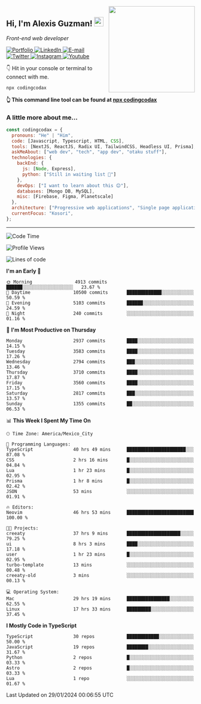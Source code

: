 <img align='right' src="https://media.giphy.com/media/M9gbBd9nbDrOTu1Mqx/giphy.gif" width="230">
<h2>Hi, I'm Alexis Guzman! <img src="https://media.giphy.com/media/hvRJCLFzcasrR4ia7z/giphy.gif" width="25px"></h2>
<p><em>Front-end web developer</em></p>

<p>
  <a href='https://www.codingcodax.dev' target='_blank'>
    <img alt='Portfolio' src='https://img.shields.io/badge/Portfolio-black?logo=vercel&style=flat-square'>
  </a>
  <a href='https://linkedin.com/in/codingcodax' target='_blank'>
    <img alt='LinkedIn' src='https://img.shields.io/badge/LinkedIn-black?logo=LinkedIn&style=flat-square'>
  </a>
  <a href='mailto:codingcodax@gmail.com' target='_blank'>
    <img alt='E-mail' src='https://img.shields.io/badge/Email-black?logo=Gmail&style=flat-square'>
  </a>
  <a href='https://twitter.com/codingcodax' target='_blank'>
    <img alt='Twitter' src='https://img.shields.io/badge/Twitter-black?logo=Twitter&style=flat-square'>
  </a>
  <a href='https://www.instagram.com/codingcodax' target='_blank'>
    <img alt='Instagram' src='https://img.shields.io/badge/Instagram-black?logo=Instagram&style=flat-square'>
  </a>
  <a href='https://www.youtube.com/@codingcodax' target='_blank'>
    <img alt='Youtube' src='https://img.shields.io/badge/YouTube-black?logo=Youtube&style=flat-square'>
  </a>
</p>

👇 Hit in your console or terminal to connect with me.

```bash
npx codingcodax
```
**👆 This command line tool can be found at [npx codingcodax](https://github.com/codingcodax/npx-codingcodax)**

<h3>A little more about me...</h3>

```javascript
const codingcodax = {
  pronouns: "He" | "Him",
  code: [Javascript, Typescript, HTML, CSS],
  tools: [NextJS, ReactJS, Radix UI, TailwindCSS, Headless UI, Prisma],
  askMeAbout: ["web dev", "tech", "app dev", "otaku stuff"],
  technologies: {
    backEnd: {
      js: [Node, Express],
      python: ["Still in waiting list 🥲"]
    },
    devOps: ["I want to learn about this 😊"],
    databases: [Mongo DB, MySQL],
    misc: [Firebase, Figma, Planetscale]
  },
  architecture: ["Progressive web applications", "Single page applications"],
  currentFocus: "Kosori",
};
```

---

<!--START_SECTION:waka-->
![Code Time](http://img.shields.io/badge/Code%20Time-2%2C233%20hrs%2051%20mins-blue)

![Profile Views](http://img.shields.io/badge/Profile%20Views-0-blue)

![Lines of code](https://img.shields.io/badge/From%20Hello%20World%20I%27ve%20Written-9.3%20million%20lines%20of%20code-blue)

**I'm an Early 🐤** 

```text
🌞 Morning                4913 commits        ██████░░░░░░░░░░░░░░░░░░░   23.67 % 
🌆 Daytime                10500 commits       █████████████░░░░░░░░░░░░   50.59 % 
🌃 Evening                5103 commits        ██████░░░░░░░░░░░░░░░░░░░   24.59 % 
🌙 Night                  240 commits         ░░░░░░░░░░░░░░░░░░░░░░░░░   01.16 % 
```
📅 **I'm Most Productive on Thursday** 

```text
Monday                   2937 commits        ████░░░░░░░░░░░░░░░░░░░░░   14.15 % 
Tuesday                  3583 commits        ████░░░░░░░░░░░░░░░░░░░░░   17.26 % 
Wednesday                2794 commits        ███░░░░░░░░░░░░░░░░░░░░░░   13.46 % 
Thursday                 3710 commits        ████░░░░░░░░░░░░░░░░░░░░░   17.87 % 
Friday                   3560 commits        ████░░░░░░░░░░░░░░░░░░░░░   17.15 % 
Saturday                 2817 commits        ███░░░░░░░░░░░░░░░░░░░░░░   13.57 % 
Sunday                   1355 commits        ██░░░░░░░░░░░░░░░░░░░░░░░   06.53 % 
```


📊 **This Week I Spent My Time On** 

```text
🕑︎ Time Zone: America/Mexico_City

💬 Programming Languages: 
TypeScript               40 hrs 49 mins      ██████████████████████░░░   87.08 % 
CSS                      2 hrs 16 mins       █░░░░░░░░░░░░░░░░░░░░░░░░   04.84 % 
Lua                      1 hr 23 mins        █░░░░░░░░░░░░░░░░░░░░░░░░   02.95 % 
Prisma                   1 hr 8 mins         █░░░░░░░░░░░░░░░░░░░░░░░░   02.42 % 
JSON                     53 mins             ░░░░░░░░░░░░░░░░░░░░░░░░░   01.91 % 

🔥 Editors: 
Neovim                   46 hrs 53 mins      █████████████████████████   100.00 % 

🐱‍💻 Projects: 
creeaty                  37 hrs 9 mins       ████████████████████░░░░░   79.25 % 
ui                       8 hrs 3 mins        ████░░░░░░░░░░░░░░░░░░░░░   17.18 % 
user                     1 hr 23 mins        █░░░░░░░░░░░░░░░░░░░░░░░░   02.95 % 
turbo-template           13 mins             ░░░░░░░░░░░░░░░░░░░░░░░░░   00.48 % 
creeaty-old              3 mins              ░░░░░░░░░░░░░░░░░░░░░░░░░   00.13 % 

💻 Operating System: 
Mac                      29 hrs 19 mins      ████████████████░░░░░░░░░   62.55 % 
Linux                    17 hrs 33 mins      █████████░░░░░░░░░░░░░░░░   37.45 % 
```

**I Mostly Code in TypeScript** 

```text
TypeScript               30 repos            ████████████░░░░░░░░░░░░░   50.00 % 
JavaScript               19 repos            ████████░░░░░░░░░░░░░░░░░   31.67 % 
Python                   2 repos             █░░░░░░░░░░░░░░░░░░░░░░░░   03.33 % 
Astro                    2 repos             █░░░░░░░░░░░░░░░░░░░░░░░░   03.33 % 
Lua                      1 repo              ░░░░░░░░░░░░░░░░░░░░░░░░░   01.67 % 
```




 Last Updated on 29/01/2024 00:06:55 UTC
<!--END_SECTION:waka-->

